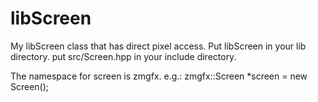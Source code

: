 # libScreen
My libScreen class that has direct pixel access.
Put libScreen in your lib directory.
put src/Screen.hpp in your include directory.

The namespace for screen is zmgfx.
e.g.:
zmgfx::Screen *screen = new Screen();
